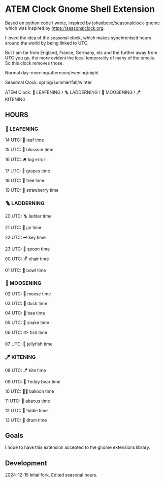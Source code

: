 # ATEM Clock Gnome Shell Extension
Based on python code I wrote, inspired by [johanbove/seasonalclock-gnome ](https://github.com/johanbove/seasonalclock-gnome) which was inspired by <https://seasonalclock.org>.

I loved the idea of the seasonal clock, which makes synchronised hours around the world by being linked to UTC.

But I am far from England, France, Germany, etc and the further away from UTC you go, the more evident the local temporality of many of the emojis. So this clock removes those.

Normal day: morning/afternoon/evening/night

Seasonal Clock: spring/summer/fall/winter

ATEM Clock: 🌿 LEAFENING / 🪜 LADDERNING / 🫎 MOOSENING / 🪁 KITENING

## HOURS

### 🌿 LEAFENING

14 UTC: 🌿 leaf time

15 UTC: 🌼 blossom time

16 UTC: 🪵 log error 

17 UTC: 🍇 grapes time

18 UTC: 🌳 tree time

19 UTC: 🍓 strawberry time


### 🪜 LADDERNING
20 UTC: 🪜 ladder time

21 UTC: 🫙 jar time

22 UTC: 🗝️ key time

23 UTC: 🥄 spoon time

00 UTC: 🪑 chair time

01 UTC: 🥣 bowl time

### 🫎 MOOSENING
02 UTC: 🫎 moose time

03 UTC: 🦆 duck time

04 UTC: 🐝 bee time

05 UTC: 🦎 snake time

06 UTC: 🐟 fish time

07 UTC: 🪼 jellyfish time

### 🪁 KITENING
08 UTC: 🪁 kite time

09 UTC: 🧸 Teddy bear time

10 UTC: 🎈🪼 balloon time

11 UTC: 🧮 abacus time

12 UTC: 🎻 fiddle time

13 UTC: 🥁 drum time

## Goals
I hope to have this extension accepted to the gnome extensions library.

## Development
2024-12-15 Inital fork. Edited seasonal hours.
